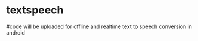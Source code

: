 # textspeech
#code will be uploaded for offline and realtime  text  to speech conversion in android
